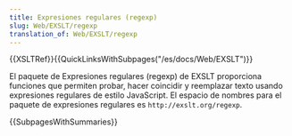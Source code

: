 ```yaml
---
title: Expresiones regulares (regexp)
slug: Web/EXSLT/regexp
translation_of: Web/EXSLT/regexp
---
```


{{XSLTRef}}{{QuickLinksWithSubpages("/es/docs/Web/EXSLT")}}

El paquete de Expresiones regulares (regexp) de EXSLT proporciona funciones que permiten probar,
hacer coincidir y reemplazar texto usando expresiones regulares de estilo JavaScript.
El espacio de nombres para el paquete de expresiones regulares es `http://exslt.org/regexp`.

{{SubpagesWithSummaries}}
